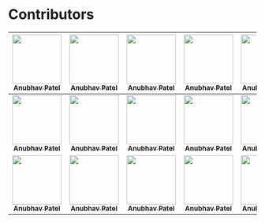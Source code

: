 # Contributors
<!-- Look a table of github profiles -->
| [<img src="https://avatars2.githubusercontent.com/u/29521514?s=400&u=16f2a3adf000c26f71108bfb7919f284c249059b&v=4" width="100px"/><br><sub><b>Anubhav Patel</b></sub>](https://github.com/anubhavp28) | [<img src="https://avatars2.githubusercontent.com/u/29521514?s=400&u=16f2a3adf000c26f71108bfb7919f284c249059b&v=4" width="100px"/><br><sub><b>Anubhav Patel</b></sub>](https://github.com/anubhavp28)| [<img src="https://avatars2.githubusercontent.com/u/29521514?s=400&u=16f2a3adf000c26f71108bfb7919f284c249059b&v=4" width="100px"/><br><sub><b>Anubhav Patel</b></sub>](https://github.com/anubhavp28)| [<img src="https://avatars2.githubusercontent.com/u/29521514?s=400&u=16f2a3adf000c26f71108bfb7919f284c249059b&v=4" width="100px"/><br><sub><b>Anubhav Patel</b></sub>](https://github.com/anubhavp28)| [<img src="https://avatars2.githubusercontent.com/u/29521514?s=400&u=16f2a3adf000c26f71108bfb7919f284c249059b&v=4" width="100px"/><br><sub><b>Anubhav Patel</b></sub>](https://github.com/anubhavp28)| [<img src="https://avatars2.githubusercontent.com/u/29521514?s=400&u=16f2a3adf000c26f71108bfb7919f284c249059b&v=4" width="100px"/><br><sub><b>Anubhav Patel</b></sub>](https://github.com/anubhavp28)| [<img src="https://avatars2.githubusercontent.com/u/29521514?s=400&u=16f2a3adf000c26f71108bfb7919f284c249059b&v=4" width="100px"/><br><sub><b>Anubhav Patel</b></sub>](https://github.com/anubhavp28)|
|:--:|:--:|:--:|:--:|:--:|:--:|:--:|
| [<img src="https://avatars2.githubusercontent.com/u/29521514?s=400&u=16f2a3adf000c26f71108bfb7919f284c249059b&v=4" width="100px"/><br><sub><b>Anubhav Patel</b></sub>](https://github.com/anubhavp28) | [<img src="https://avatars2.githubusercontent.com/u/29521514?s=400&u=16f2a3adf000c26f71108bfb7919f284c249059b&v=4" width="100px"/><br><sub><b>Anubhav Patel</b></sub>](https://github.com/anubhavp28)| [<img src="https://avatars2.githubusercontent.com/u/29521514?s=400&u=16f2a3adf000c26f71108bfb7919f284c249059b&v=4" width="100px"/><br><sub><b>Anubhav Patel</b></sub>](https://github.com/anubhavp28)| [<img src="https://avatars2.githubusercontent.com/u/29521514?s=400&u=16f2a3adf000c26f71108bfb7919f284c249059b&v=4" width="100px"/><br><sub><b>Anubhav Patel</b></sub>](https://github.com/anubhavp28)| [<img src="https://avatars2.githubusercontent.com/u/29521514?s=400&u=16f2a3adf000c26f71108bfb7919f284c249059b&v=4" width="100px"/><br><sub><b>Anubhav Patel</b></sub>](https://github.com/anubhavp28)| [<img src="https://avatars2.githubusercontent.com/u/29521514?s=400&u=16f2a3adf000c26f71108bfb7919f284c249059b&v=4" width="100px"/><br><sub><b>Anubhav Patel</b></sub>](https://github.com/anubhavp28)| [<img src="https://avatars2.githubusercontent.com/u/29521514?s=400&u=16f2a3adf000c26f71108bfb7919f284c249059b&v=4" width="100px"/><br><sub><b>Anubhav Patel</b></sub>](https://github.com/anubhavp28)| 
| [<img src="https://avatars2.githubusercontent.com/u/29521514?s=400&u=16f2a3adf000c26f71108bfb7919f284c249059b&v=4" width="100px"/><br><sub><b>Anubhav Patel</b></sub>](https://github.com/anubhavp28) | [<img src="https://avatars2.githubusercontent.com/u/29521514?s=400&u=16f2a3adf000c26f71108bfb7919f284c249059b&v=4" width="100px"/><br><sub><b>Anubhav Patel</b></sub>](https://github.com/anubhavp28)| [<img src="https://avatars2.githubusercontent.com/u/29521514?s=400&u=16f2a3adf000c26f71108bfb7919f284c249059b&v=4" width="100px"/><br><sub><b>Anubhav Patel</b></sub>](https://github.com/anubhavp28)| [<img src="https://avatars2.githubusercontent.com/u/29521514?s=400&u=16f2a3adf000c26f71108bfb7919f284c249059b&v=4" width="100px"/><br><sub><b>Anubhav Patel</b></sub>](https://github.com/anubhavp28)| [<img src="https://avatars2.githubusercontent.com/u/29521514?s=400&u=16f2a3adf000c26f71108bfb7919f284c249059b&v=4" width="100px"/><br><sub><b>Anubhav Patel</b></sub>](https://github.com/anubhavp28)| [<img src="https://avatars2.githubusercontent.com/u/29521514?s=400&u=16f2a3adf000c26f71108bfb7919f284c249059b&v=4" width="100px"/><br><sub><b>Anubhav Patel</b></sub>](https://github.com/anubhavp28)| [<img src="https://avatars2.githubusercontent.com/u/29521514?s=400&u=16f2a3adf000c26f71108bfb7919f284c249059b&v=4" width="100px"/><br><sub><b>Anubhav Patel</b></sub>](https://github.com/anubhavp28)|
